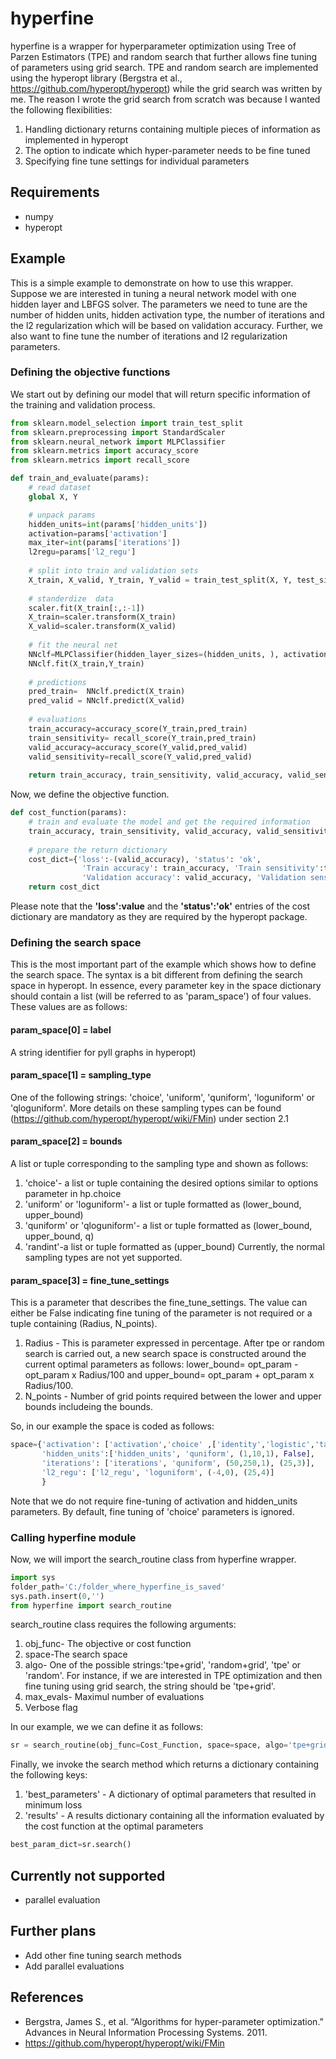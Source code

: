 # hyperfine
hyperfine is a wrapper for hyperparameter optimization using Tree of Parzen Estimators (TPE) and random search that further allows fine tuning of parameters using grid search. TPE and random search are implemented using the hyperopt library (Bergstra et al., https://github.com/hyperopt/hyperopt) while the grid search was written by me. The reason I wrote the grid search from scratch was because  I wanted the following flexibilities:
1. Handling dictionary returns containing multiple pieces of information as implemented in hyperopt
2. The option to indicate which hyper-parameter needs to be fine tuned
3. Specifying fine tune settings for individual parameters

## Requirements
- numpy
- hyperopt

## Example
This is a simple example to demonstrate on how to use this wrapper. Suppose we are interested in tuning a neural network model with one hidden layer and LBFGS solver. The parameters we need to tune are the number of hidden units, hidden activation type, the number of iterations and the l2 regularization which will be based on validation accuracy. Further, we also want to fine tune the number of iterations and l2 regularization parameters.

### Defining the objective functions
We start out by defining our model that will return specific information of the training and validation process.
```python
from sklearn.model_selection import train_test_split 
from sklearn.preprocessing import StandardScaler
from sklearn.neural_network import MLPClassifier
from sklearn.metrics import accuracy_score
from sklearn.metrics import recall_score

def train_and_evaluate(params):
    # read dataset
    global X, Y

    # unpack params
    hidden_units=int(params['hidden_units'])
    activation=params['activation']
    max_iter=int(params['iterations'])
    l2regu=params['l2_regu']
    
    # split into train and validation sets
    X_train, X_valid, Y_train, Y_valid = train_test_split(X, Y, test_size=0.2)
    
    # standerdize  data
    scaler.fit(X_train[:,:-1]) 
    X_train=scaler.transform(X_train)
    X_valid=scaler.transform(X_valid)
     
    # fit the neural net
    NNclf=MLPClassifier(hidden_layer_sizes=(hidden_units, ), activation=activation, solver='lbfgs',max_iter = max_iter,alpha=l2regu)
    NNclf.fit(X_train,Y_train) 
    
    # predictions
    pred_train=  NNclf.predict(X_train)
    pred_valid = NNclf.predict(X_valid)
     
    # evaluations
    train_accuracy=accuracy_score(Y_train,pred_train)
    train_sensitivity= recall_score(Y_train,pred_train)
    valid_accuracy=accuracy_score(Y_valid,pred_valid)
    valid_sensitivity=recall_score(Y_valid,pred_valid)
    
    return train_accuracy, train_sensitivity, valid_accuracy, valid_sensitivity
```

Now, we define the objective function.
```python
def cost_function(params):
    # train and evaluate the model and get the required information
    train_accuracy, train_sensitivity, valid_accuracy, valid_sensitivity = train_and_evaluate(params)  
    
    # prepare the return dictionary 
    cost_dict={'loss':-(valid_accuracy), 'status': 'ok',
                'Train accuracy': train_accuracy, 'Train sensitivity':train_sensitivity, 
                'Validation accuracy': valid_accuracy, 'Validation sensitivity': valid_sensitivity}
    return cost_dict
 ```
Please note that the __'loss':value__ and the __'status':'ok'__ entries of the cost dictionary are mandatory as they are required by the hyperopt package.

### Defining the search space
This is the most important part of the example which shows how to define the search space. The syntax is a bit different from defining the search space in hyperopt. In essence, every parameter key in the space dictionary should contain a list (will be referred to as 'param_space') of four values. These values are as follows:

#### param_space[0] = label 
A string identifier for pyll graphs in hyperopt)

#### param_space[1] = sampling_type 
One of the following strings: 'choice', 'uniform', 'quniform', 'loguniform' or 'qloguniform'. More details on these sampling types can be found (https://github.com/hyperopt/hyperopt/wiki/FMin) under section 2.1

#### param_space[2] =  bounds 
A list or tuple corresponding to the sampling type and shown as follows:
1. 'choice'- a list or tuple containing the desired options similar to options parameter in hp.choice
2. 'uniform' or 'loguniform'- a list or tuple formatted as (lower_bound, upper_bound)
3. 'quniform' or 'qloguniform'- a list or tuple formatted as (lower_bound, upper_bound, q)
4. 'randint'-a list or tuple formatted as (upper_bound)
Currently, the normal sampling types are not yet supported.

#### param_space[3] =  fine_tune_settings
This is a parameter that describes the fine_tune_settings. The value can either be False indicating fine tuning of the parameter is not required or a tuple containing (Radius, N_points). 
1. Radius - This is parameter expressed in percentage. After tpe or random search is carried out, a new search space is constructed around the current optimal parameters as follows: lower_bound= opt_param - opt_param x Radius/100 and upper_bound= opt_param + opt_param x Radius/100. 
2. N_points - Number of grid points required between the lower and upper bounds includeing the bounds.

So, in our example the space is coded as follows:
```python
space={'activation': ['activation','choice' ,['identity','logistic','tanh','relu'], False], 
       'hidden_units':['hidden_units', 'quniform', (1,10,1), False],
       'iterations': ['iterations', 'quniform', (50,250,1), (25,3)],
       'l2_regu': ['l2_regu', 'loguniform', (-4,0), (25,4)]
       }
```
Note that we do not require fine-tuning of activation and hidden_units parameters. By default, fine tuning of 'choice' parameters is ignored.

### Calling hyperfine module
Now, we will import the search_routine class from hyperfine wrapper. 
```python
import sys
folder_path='C:/folder_where_hyperfine_is_saved'
sys.path.insert(0,'')
from hyperfine import search_routine
```
search_routine class requires the following arguments:
1. obj_func- The objective or cost function
2. space-The search space
3. algo- One of the possible strings:'tpe+grid', 'random+grid', 'tpe' or 'random'. For instance, if we are interested in TPE optimization  and then fine tuning using grid search, the string should be 'tpe+grid'.
4. max_evals- Maximul number of evaluations
5. Verbose flag

In our example, we we can define it as follows:
```python
sr = search_routine(obj_func=Cost_Function, space=space, algo='tpe+grid', max_evals=50, verbose=1)
```
Finally, we invoke the search method which returns a dictionary containing the following keys:
1. 'best_parameters' - A dictionary of optimal parameters that resulted in minimum loss
2. 'results' - A results dictionary containing all the information evaluated by the cost function at the optimal parameters
```python
best_param_dict=sr.search()
```

## Currently not supported
- parallel evaluation

## Further plans
- Add other fine tuning search methods
- Add parallel evaluations

## References
- Bergstra, James S., et al. “Algorithms for hyper-parameter optimization.” Advances in Neural Information Processing Systems. 2011.
- https://github.com/hyperopt/hyperopt/wiki/FMin
